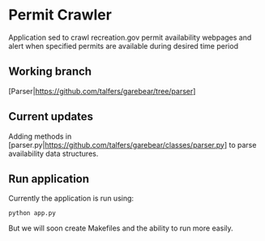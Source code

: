# Permit Crawler
Application sed to crawl recreation.gov permit availability webpages and alert when specified permits are available during desired time period

## Working branch
[Parser|https://github.com/talfers/garebear/tree/parser]

## Current updates
Adding methods in [parser.py|https://github.com/talfers/garebear/classes/parser.py] to parse availability data structures.

## Run application
Currently the application is run using:
```shell
python app.py
```
But we will soon create Makefiles and the ability to run more easily.